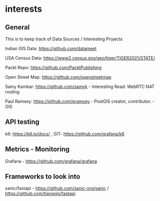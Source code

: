 # interests

## General

This is to keep track of Data Sources / Interesting Projects

Indian GIS Data: https://github.com/datameet

USA Census Data: https://www2.census.gov/geo/tiger/TIGER2021/STATE/

Packt Repo: https://github.com/PacktPublishing

Open Street Map: https://github.com/openstreetmap

Samy Kamkar: https://github.com/samyk - Interesting Read: WebRTC NAT routing

Paul Ramsey: https://github.com/pramsey - PostGIS creator, contributor. - GIS 

## API testing 

k6: https://k6.io/docs/ , GIT- https://github.com/grafana/k6


## Metrics - Monitoring 

Grafana - https://github.com/grafana/grafana 

## Frameworks to look into

sanic/fastapi - https://github.com/sanic-org/sanic /  https://github.com/tiangolo/fastapi



